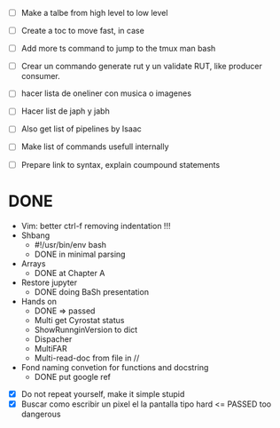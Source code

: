 * [ ] Make a talbe from high level to low level
* [ ] Create a toc to move fast, in case
* [ ] Add more ts command to jump to the tmux man bash
* [ ] Crear un commando generate rut y un validate RUT, like producer consumer.
* [ ] hacer lista de oneliner con musica o imagenes
* [ ] Hacer list de japh y jabh
* [ ] Also get list of pipelines by Isaac
* [ ] Make list of commands usefull internally
* [ ] Prepare link to syntax, explain coumpound statements


# DONE

* Vim: better ctrl-f removing indentation !!!
* Shbang
  * #!/usr/bin/env bash
  * DONE in minimal parsing
* Arrays
  * DONE at Chapter A
* Restore jupyter
  * DONE doing BaSh presentation
* Hands on
  * DONE => passed
  * Multi get Cyrostat status
  * ShowRunnginVersion to dict
  * Dispacher
  * MultiFAR
  * Multi-read-doc from file in //
* Fond naming convetion for functions and docstring
  * DONE put google ref
* [X] Do not repeat yourself, make it simple stupid
* [X] Buscar como escribir un pixel el la pantalla tipo hard <= PASSED too dangerous
